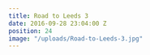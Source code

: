 ```yaml
---
title: Road to Leeds 3
date: 2016-09-28 23:04:00 Z
position: 24
image: "/uploads/Road-to-Leeds-3.jpg"
---
```



